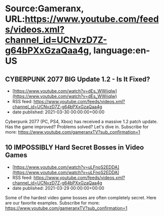 # Source:Gameranx, URL:https://www.youtube.com/feeds/videos.xml?channel_id=UCNvzD7Z-g64bPXxGzaQaa4g, language:en-US

## CYBERPUNK 2077 BIG Update 1.2 - Is It Fixed?
 - [https://www.youtube.com/watch?v=dEs_WWiiqlw](https://www.youtube.com/watch?v=dEs_WWiiqlw)
 - RSS feed: https://www.youtube.com/feeds/videos.xml?channel_id=UCNvzD7Z-g64bPXxGzaQaa4g
 - date published: 2021-03-30 00:00:00+00:00

Cyberpunk 2077 (PC, PS4, Xbox) has received a massive 1.2 patch update. Has the game improved? Problems solved? Let's dive in.
Subscribe for more: https://www.youtube.com/gameranxTV?sub_confirmation=1

## 10 IMPOSSIBLY Hard Secret Bosses in Video Games
 - [https://www.youtube.com/watch?v=uLFnoS2EDDA](https://www.youtube.com/watch?v=uLFnoS2EDDA)
 - RSS feed: https://www.youtube.com/feeds/videos.xml?channel_id=UCNvzD7Z-g64bPXxGzaQaa4g
 - date published: 2021-03-29 00:00:00+00:00

Some of the hardest video game bosses are often completely secret. Here are our favorite examples.
Subscribe for more: https://www.youtube.com/gameranxTV?sub_confirmation=1

